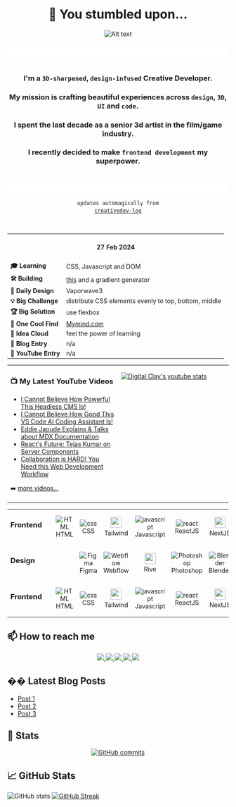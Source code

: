 <div align="center">
    <h1>👋 You stumbled upon...</h1>
</div>

<p align="center">
    <img src="media/loopingGittyMenu_RodolfoFanti.gif" alt="Alt text">
</p>

<div align="center">
<table>
<tr>
<a href="#" onclick="return false;"><img src="media/who.svg" alt="Daily Log - Rodolfo Fanti" /></a>
</tr>
<tr>

### I'm a `3D-sharpened`, `design-infused` Creative Developer.

### My mission is crafting beautiful experiences across `design`, `3D`, `UI` and `code`.

### I spent the last decade as a senior 3d artist in the film/game industry.

### I recently decided to make `frontend development` my superpower.

</tr>
</table>
</div>

<div align="center">

<a href="#" onclick="return false;"><img src="media/dailyLog.svg" alt="Daily Log - Rodolfo Fanti" /></a>
<code>updates automagically from <a href="https://github.com/rudeevelops/creativedev-log">creativedev-log</a></code>

<!-- START LOG -->

&nbsp;

<table>
    <tr>
        <td align="center" valign ="middle" colspan="2">
        <h4>27 Feb 2024</h4>
        </td>
    </tr>
    <tr>
        <td><strong>🎓 Learning</strong></td>
        <td>CSS, Javascript and DOM</td>
    </tr>
    <tr>
        <td><strong>🛠️ Building</strong></td>
        <td><a href="https://x.com/3DRudy/status/1757100457065857474?s=20">this</a> and a gradient generator</td>
    </tr>
    <tr>
        <td><strong>🎨 Daily Design</strong></td>
        <td>Vaporwave3</td>
    </tr>
    <tr>
        <td><strong>💡 Big Challenge</strong></td>
        <td>distribute CSS elements evenly to top, bottom, middle</td>
    </tr>
    <tr>
        <td><strong>🏆 Big Solution</strong></td>
        <td>use flexbox</td>
    </tr>
    <tr>
        <td><strong>🌟 One Cool Find</strong></td>
        <td><a href="https://access.mymind.com/onboard">Mymind.com</a></td>
    </tr>
    <tr>
        <td><strong>💭 Idea Cloud</strong></td>
        <td>feel the power of learning</td>
    </tr>
    <tr>
        <td><strong>📝 Blog Entry</strong></td>
        <td>n/a</td>
    </tr>
    <tr>
        <td><strong>🎥 YouTube Entry</strong></td>
        <td>n/a</td>
    </tr>
</table>
<!-- END LOG -->
<table>
<tr>
<td valign="top" width="50%">

### 📺 My Latest YouTube Videos

<!-- YOUTUBE:START -->

- [I Cannot Believe How Powerful This Headless CMS Is!](https://www.youtube.com/watch?v=43Eznupydng)
- [I Cannot Believe How Good This VS Code AI Coding Assistant Is!](https://www.youtube.com/watch?v=TALwI3J4asY)
- [Eddie Jaoude Explains &amp; Talks about MDX Documentation](https://www.youtube.com/watch?v=ZTX9-_MyaIw)
- [React&#39;s Future: Tejas Kumar on Server Components](https://www.youtube.com/watch?v=zn-nFWDxyiw)
- [Collaboration is HARD! You Need this Web Development Workflow](https://www.youtube.com/watch?v=DZV33RjeXW0)
<!-- YOUTUBE:END -->

➡️ [more videos...](https://youtube.com/codestackr)

</td>
<td valign="top" width="50%">

[![Digital Clay's youtube stats](https://youtube-stats-card.vercel.app/api?channelid=UC_JzGeCHnGFHLFWynzX4zhA&custom_title=Digital%20Clay's%20Youtube)](https://www.youtube.com/channel/UC_JzGeCHnGFHLFWynzX4zhA)

</td>

</table>
</div>

<div align="center">

<table>
  <tbody>
    <tr>
                <td align="left"><h3>Frontend&nbsp;&nbsp;&nbsp;&nbsp;</h3><br></td>
                <td align="center">
                    <img src="https://skillicons.dev/icons?i=html" width="25" height="25" alt="HTML" /><br>HTML
                </td>
                <td align="center">
                    <img src="https://skillicons.dev/icons?i=css" width="25" height="25" alt="css" /><br>CSS
                </td>
                <td align="center">
                    <img src="https://skillicons.dev/icons?i=tailwind" width="25" height="25"/><br>Tailwind
                </td>
                <td align="center">
                    <img src="https://techstack-generator.vercel.app/js-icon.svg" alt="javascript" width="25" height="25" /><br>Javascript
                </td>
                <td align="center">
                    <img src="https://techstack-generator.vercel.app/react-icon.svg" alt="react" width="25" height="25" /><br>ReactJS
                </td>
                <td align="center">
                    <img src="https://skillicons.dev/icons?i=nextjs" width="25" height="25"/><br>NextJS
                </td>
                <td align="center">
                    <img src="https://avatars.githubusercontent.com/u/2386673?v=4" width="25" height="25"/><br>GSAP
                </td>
                <td align="center">
                    <img src="https://skillicons.dev/icons?i=threejs" width="25" height="25"/><br>ThreeJS
                </td>
            </tr>
	  <tr>
      <tr>
                <td align="left"><h3>Design&nbsp;&nbsp;&nbsp;&nbsp;</h3><br></td>
                <td></td>
                <td align="center">
                    <img src="https://skillicons.dev/icons?i=figma" width="25" height="25" alt="Figma" /><br>Figma
                </td>
                <td align="center">
                    <img src="https://skillicons.dev/icons?i=webflow" width="25" height="25" alt="Webflow" /><br>Webflow
                </td>
                <td align="center">
                    <img src="https://avatars.githubusercontent.com/u/58453772?s=200&v=4" width="25" height="25"/><br>Rive
                </td>
                <td align="center">
                    <img src="https://placeholder.com/25" alt="Photoshop" width="25" height="25" /><br>Photoshop
                </td>
                <td align="center">
                    <img src="https://placeholder.com/25" alt="Blender" width="25" height="25" /><br>Blender
                </td>
                <td align="center">
                    <img src="https://placeholder.com/25" alt="ZBrush" width="25" height="25" /><br>ZBrush
                </td>
            </tr>
	  <tr>
   <tr>
                <td align="left"><h3>Frontend&nbsp;&nbsp;&nbsp;&nbsp;</h3><br></td>
                <td align="center">
                    <img src="https://skillicons.dev/icons?i=html" width="25" height="25" alt="HTML" /><br>HTML
                </td>
                <td align="center">
                    <img src="https://skillicons.dev/icons?i=css" width="25" height="25" alt="css" /><br>CSS
                </td>
                <td align="center">
                    <img src="https://skillicons.dev/icons?i=tailwind" width="25" height="25"/><br>Tailwind
                </td>
                <td align="center">
                    <img src="https://techstack-generator.vercel.app/js-icon.svg" alt="javascript" width="25" height="25" /><br>Javascript
                </td>
                <td align="center">
                    <img src="https://techstack-generator.vercel.app/react-icon.svg" alt="react" width="25" height="25" /><br>ReactJS
                </td>
                <td align="center">
                    <img src="https://skillicons.dev/icons?i=nextjs" width="25" height="25"/><br>NextJS
                </td>
                <td align="center">
                    <img src="https://avatars.githubusercontent.com/u/2386673?v=4" width="25" height="25"/><br>GSAP
                </td>
                <td align="center">
                    <img src="https://skillicons.dev/icons?i=threejs" width="25" height="25"/><br>ThreeJS
                </td>
            </tr>
	  <tr>
  </tbody>
</table>

</div>

## 📫 How to reach me

<p align="center">
    <a href="https://www.linkedin.com/in/rodolfofanti/">
        <img src="https://img.shields.io/badge/LinkedIn-0A66C2.svg?style=for-the-badge&logo=LinkedIn&logoColor=white" height="28">
    </a>
    <a href="https://dribbble.com/digitalclay">
        <img src="https://img.shields.io/badge/Dribbble-EA4C89.svg?style=for-the-badge&logo=Dribbble&logoColor=white" height="28">
    </a>
    <a href="https://twitter.com/3DRudy">
        <img src="https://img.shields.io/badge/@3DRudy-000000.svg?style=for-the-badge&logo=Twitter&logoColor=white" height="28">
    </a>
    <a href="https://www.youtube.com/digitalclay">
        <img src="https://img.shields.io/badge/@DigitalClay-FF0000.svg?style=for-the-badge&logo=YouTube&logoColor=white" height="28">
    </a>
    <a href="https://bento.me/3drudy">
        <img src=https://img.shields.io/badge/Bento-768CFF.svg?style=for-the-badge&logo=Bento&logoColor=white height="28">
    </a>
</p>

## �� Latest Blog Posts

- [Post 1](#)
- [Post 2](#)
- [Post 3](#)

## 🎉 Stats

<p align="center">
    <a href="https://github.com/RuDeeVelops/creativedev-log/commits/main">
        <img src="https://img.shields.io/github/commit-activity/m/RuDeeVelops/creativedev-log.svg" alt="GitHub commits">
    </a>
</p>

## 📈 GitHub Stats

![GitHub stats](https://github-readme-stats.vercel.app/api?username=RuDeeVelops&show_icons=true&theme=tokyonight&hide_rank=true)
[![GitHub Streak](https://streak-stats.demolab.com/?user=rudeevelops)](https://git.io/streak-stats)
